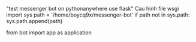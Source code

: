 "test messenger bot on pythonanywhere use flask" 
Cau hinh file wsgi
import sys
path = '/home/boycq9x/messenger-bot'
if path not in sys.path:
   sys.path.append(path)

from bot import app as application
